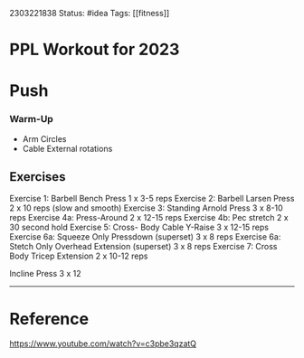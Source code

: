 
2303221838
	Status: #idea 
		Tags: [[fitness]]

# PPL Workout for 2023

# Push

### Warm-Up 
- Arm Circles
- Cable External rotations

## Exercises
Exercise 1: Barbell Bench Press 1 x 3-5 reps
Exercise 2: Barbell Larsen Press 2 x 10 reps (slow and smooth)
Exercise 3: Standing Arnold Press 3 x 8-10 reps
Exercise 4a: Press-Around 2 x 12-15 reps
Exercise 4b: Pec stretch 2 x 30 second hold 
Exercise 5: Cross- Body Cable Y-Raise 3 x 12-15 reps 
Exercise 6a: Squeeze Only Pressdown (superset) 3 x 8 reps 
Exercise 6a: Stetch Only Overhead Extension (superset) 3 x 8 reps
Exercise 7: Cross Body Tricep Extension 2 x 10-12 reps

Incline Press 3 x 12 



---
# Reference

https://www.youtube.com/watch?v=c3pbe3qzatQ